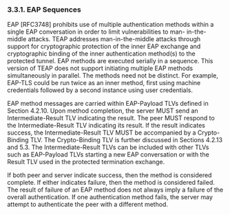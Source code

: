 ### 3.3.1.  EAP Sequences

   EAP [RFC3748] prohibits use of multiple authentication methods within
   a single EAP conversation in order to limit vulnerabilities to man-
   in-the-middle attacks.  TEAP addresses man-in-the-middle attacks
   through support for cryptographic protection of the inner EAP
   exchange and cryptographic binding of the inner authentication
   method(s) to the protected tunnel.  EAP methods are executed serially
   in a sequence.  This version of TEAP does not support initiating
   multiple EAP methods simultaneously in parallel.  The methods need
   not be distinct.  For example, EAP-TLS could be run twice as an inner
   method, first using machine credentials followed by a second instance
   using user credentials.

   EAP method messages are carried within EAP-Payload TLVs defined in
   Section 4.2.10.  Upon method completion, the server MUST send an
   Intermediate-Result TLV indicating the result.  The peer MUST respond
   to the Intermediate-Result TLV indicating its result.  If the result
   indicates success, the Intermediate-Result TLV MUST be accompanied by
   a Crypto-Binding TLV.  The Crypto-Binding TLV is further discussed in
   Sections 4.2.13 and 5.3.  The Intermediate-Result TLVs can be
   included with other TLVs such as EAP-Payload TLVs starting a new EAP
   conversation or with the Result TLV used in the protected termination
   exchange.

   If both peer and server indicate success, then the method is
   considered complete.  If either indicates failure, then the method is
   considered failed.  The result of failure of an EAP method does not
   always imply a failure of the overall authentication.  If one
   authentication method fails, the server may attempt to authenticate
   the peer with a different method.
